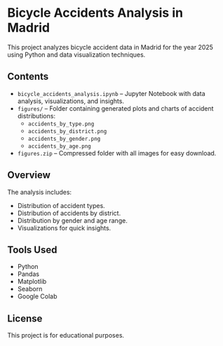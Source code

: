 # Bicycle Accidents Analysis in Madrid

This project analyzes bicycle accident data in Madrid for the year 2025 using Python and data visualization techniques.

## Contents

- `bicycle_accidents_analysis.ipynb` – Jupyter Notebook with data analysis, visualizations, and insights.
- `figures/` – Folder containing generated plots and charts of accident distributions:
  - `accidents_by_type.png`
  - `accidents_by_district.png`
  - `accidents_by_gender.png`
  - `accidents_by_age.png`
- `figures.zip` – Compressed folder with all images for easy download.

## Overview

The analysis includes:
- Distribution of accident types.
- Distribution of accidents by district.
- Distribution by gender and age range.
- Visualizations for quick insights.

## Tools Used

- Python
- Pandas
- Matplotlib
- Seaborn
- Google Colab

## License

This project is for educational purposes.

